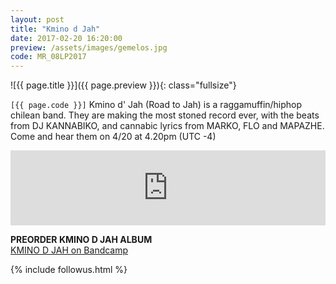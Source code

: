 ```yaml
---
layout: post
title: "Kmino d Jah"
date: 2017-02-20 16:20:00
preview: /assets/images/gemelos.jpg
code: MR_08LP2017
---
```


![{{ page.title }}]({{ page.preview }}){: class="fullsize"}

`[{{ page.code }}]` Kmino d' Jah (Road to Jah) is a raggamuffin/hiphop chilean band. They are making the most stoned record ever, with the beats from DJ KANNABIKO, and cannabic lyrics from MARKO, FLO and MAPAZHE. Come and hear them on 4/20 at 4.20pm (UTC -4)

<iframe style="border: 0; width: 100%; height: 120px;" src="https://bandcamp.com/EmbeddedPlayer/album=3353174002/size=large/bgcol=333333/linkcol=2ebd35/tracklist=false/artwork=small/transparent=true/" seamless><a href="http://kminodjah.bandcamp.com/album/kmino-d-jah">KMINO D JAH by KMINO D JAH</a></iframe>

**PREORDER KMINO D JAH ALBUM**<br>
[KMINO D JAH on Bandcamp](https://kminodjah.bandcamp.com/releases)<br>

{% include followus.html %}

